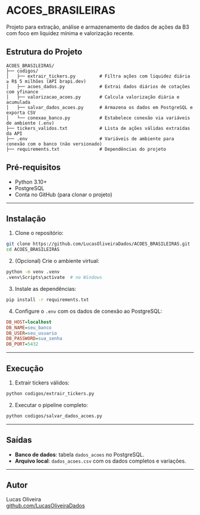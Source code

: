 # ACOES_BRASILEIRAS

Projeto para extração, análise e armazenamento de dados de ações da B3 com foco em liquidez mínima e valorização recente.

## Estrutura do Projeto

```plaintext
ACOES_BRASILEIRAS/
├── codigos/
│   ├── extrair_tickers.py         # Filtra ações com liquidez diária ≥ R$ 5 milhões (API brapi.dev)
│   ├── acoes_dados.py             # Extrai dados diários de cotações com yfinance
│   ├── valorizacao_acoes.py       # Calcula valorização diária e acumulada
│   ├── salvar_dados_acoes.py      # Armazena os dados em PostgreSQL e exporta CSV
│   └── conexao_banco.py           # Estabelece conexão via variáveis de ambiente (.env)
├── tickers_validos.txt            # Lista de ações válidas extraídas da API
├── .env                           # Variáveis de ambiente para conexão com o banco (não versionado)
├── requirements.txt               # Dependências do projeto
```

## Pré-requisitos

- Python 3.10+
- PostgreSQL
- Conta no GitHub (para clonar o projeto)

---

## Instalação

1. Clone o repositório:
```bash
git clone https://github.com/LucasOliveiraDados/ACOES_BRASILEIRAS.git
cd ACOES_BRASILEIRAS
```

2. (Opcional) Crie o ambiente virtual:
```bash
python -m venv .venv
.venv\Scripts\activate  # no Windows
```

3. Instale as dependências:
```bash
pip install -r requirements.txt
```

4. Configure o `.env` com os dados de conexão ao PostgreSQL:
```ini
DB_HOST=localhost
DB_NAME=seu_banco
DB_USER=seu_usuario
DB_PASSWORD=sua_senha
DB_PORT=5432
```

---

## Execução

1. Extrair tickers válidos:
```bash
python codigos/extrair_tickers.py
```

2. Executar o pipeline completo:
```bash
python codigos/salvar_dados_acoes.py
```

---

## Saídas

- **Banco de dados**: tabela `dados_acoes` no PostgreSQL.
- **Arquivo local**: `dados_acoes.csv` com os dados completos e variações.

---

## Autor

Lucas Oliveira  
[github.com/LucasOliveiraDados](https://github.com/LucasOliveiraDados)

